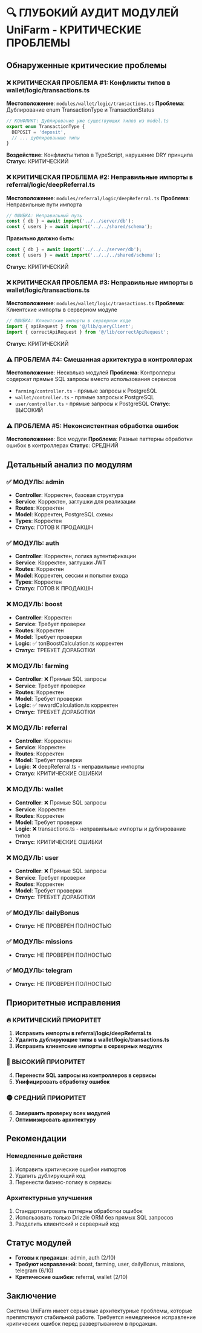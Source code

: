 # 🔍 ГЛУБОКИЙ АУДИТ МОДУЛЕЙ UniFarm - КРИТИЧЕСКИЕ ПРОБЛЕМЫ

## Обнаруженные критические проблемы

### ❌ КРИТИЧЕСКАЯ ПРОБЛЕМА #1: Конфликты типов в wallet/logic/transactions.ts
**Местоположение**: `modules/wallet/logic/transactions.ts`
**Проблема**: Дублирование enum TransactionType и TransactionStatus
```typescript
// КОНФЛИКТ: Дублирование уже существующих типов из model.ts
export enum TransactionType {
  DEPOSIT = 'deposit',
  // ... дублированные типы
}
```
**Воздействие**: Конфликты типов в TypeScript, нарушение DRY принципа
**Статус**: КРИТИЧЕСКИЙ

### ❌ КРИТИЧЕСКАЯ ПРОБЛЕМА #2: Неправильные импорты в referral/logic/deepReferral.ts
**Местоположение**: `modules/referral/logic/deepReferral.ts`
**Проблема**: Неправильные пути импорта
```typescript
// ОШИБКА: Неправильный путь
const { db } = await import('../../server/db');
const { users } = await import('../../shared/schema');
```
**Правильно должно быть**:
```typescript
const { db } = await import('../../../server/db');
const { users } = await import('../../../shared/schema');
```
**Статус**: КРИТИЧЕСКИЙ

### ❌ КРИТИЧЕСКАЯ ПРОБЛЕМА #3: Неправильные импорты в wallet/logic/transactions.ts
**Местоположение**: `modules/wallet/logic/transactions.ts`
**Проблема**: Клиентские импорты в серверном модуле
```typescript
// ОШИБКА: Клиентские импорты в серверном коде
import { apiRequest } from '@/lib/queryClient';
import { correctApiRequest } from '@/lib/correctApiRequest';
```
**Статус**: КРИТИЧЕСКИЙ

### ⚠️ ПРОБЛЕМА #4: Смешанная архитектура в контроллерах
**Местоположение**: Несколько модулей
**Проблема**: Контроллеры содержат прямые SQL запросы вместо использования сервисов
- `farming/controller.ts` - прямые запросы к PostgreSQL
- `wallet/controller.ts` - прямые запросы к PostgreSQL
- `user/controller.ts` - прямые запросы к PostgreSQL
**Статус**: ВЫСОКИЙ

### ⚠️ ПРОБЛЕМА #5: Неконсистентная обработка ошибок
**Местоположение**: Все модули
**Проблема**: Разные паттерны обработки ошибок в контроллерах
**Статус**: СРЕДНИЙ

## Детальный анализ по модулям

### ✅ МОДУЛЬ: admin
- **Controller**: Корректен, базовая структура
- **Service**: Корректен, заглушки для реализации
- **Routes**: Корректен
- **Model**: Корректен, PostgreSQL схемы
- **Types**: Корректен
- **Статус**: ГОТОВ К ПРОДАКШН

### ✅ МОДУЛЬ: auth
- **Controller**: Корректен, логика аутентификации
- **Service**: Корректен, заглушки JWT
- **Routes**: Корректен
- **Model**: Корректен, сессии и попытки входа
- **Types**: Корректен
- **Статус**: ГОТОВ К ПРОДАКШН

### ❌ МОДУЛЬ: boost
- **Controller**: Корректен
- **Service**: Требует проверки
- **Routes**: Корректен
- **Model**: Требует проверки
- **Logic**: ✅ tonBoostCalculation.ts корректен
- **Статус**: ТРЕБУЕТ ДОРАБОТКИ

### ❌ МОДУЛЬ: farming
- **Controller**: ❌ Прямые SQL запросы
- **Service**: Требует проверки
- **Routes**: Корректен
- **Model**: Требует проверки
- **Logic**: ✅ rewardCalculation.ts корректен
- **Статус**: ТРЕБУЕТ ДОРАБОТКИ

### ❌ МОДУЛЬ: referral
- **Controller**: Корректен
- **Service**: Корректен
- **Routes**: Корректен
- **Model**: Требует проверки
- **Logic**: ❌ deepReferral.ts - неправильные импорты
- **Статус**: КРИТИЧЕСКИЕ ОШИБКИ

### ❌ МОДУЛЬ: wallet
- **Controller**: ❌ Прямые SQL запросы
- **Service**: Корректен
- **Routes**: Корректен
- **Model**: Требует проверки
- **Logic**: ❌ transactions.ts - неправильные импорты и дублирование типов
- **Статус**: КРИТИЧЕСКИЕ ОШИБКИ

### ❌ МОДУЛЬ: user
- **Controller**: ❌ Прямые SQL запросы
- **Service**: Требует проверки
- **Routes**: Корректен
- **Model**: Требует проверки
- **Статус**: ТРЕБУЕТ ДОРАБОТКИ

### ✅ МОДУЛЬ: dailyBonus
- **Статус**: НЕ ПРОВЕРЕН ПОЛНОСТЬЮ

### ✅ МОДУЛЬ: missions
- **Статус**: НЕ ПРОВЕРЕН ПОЛНОСТЬЮ

### ✅ МОДУЛЬ: telegram
- **Статус**: НЕ ПРОВЕРЕН ПОЛНОСТЬЮ

## Приоритетные исправления

### 🔥 КРИТИЧЕСКИЙ ПРИОРИТЕТ
1. **Исправить импорты в referral/logic/deepReferral.ts**
2. **Удалить дублирующие типы в wallet/logic/transactions.ts**
3. **Исправить клиентские импорты в серверных модулях**

### 🔴 ВЫСОКИЙ ПРИОРИТЕТ  
4. **Перенести SQL запросы из контроллеров в сервисы**
5. **Унифицировать обработку ошибок**

### 🟡 СРЕДНИЙ ПРИОРИТЕТ
6. **Завершить проверку всех модулей**
7. **Оптимизировать архитектуру**

## Рекомендации

### Немедленные действия
1. Исправить критические ошибки импортов
2. Удалить дублирующий код
3. Перенести бизнес-логику в сервисы

### Архитектурные улучшения
1. Стандартизировать паттерны обработки ошибок
2. Использовать только Drizzle ORM без прямых SQL запросов
3. Разделить клиентский и серверный код

## Статус модулей

- **Готовы к продакшн**: admin, auth (2/10)
- **Требуют исправлений**: boost, farming, user, dailyBonus, missions, telegram (6/10)
- **Критические ошибки**: referral, wallet (2/10)

## Заключение

Система UniFarm имеет серьезные архитектурные проблемы, которые препятствуют стабильной работе. Требуется немедленное исправление критических ошибок перед развертыванием в продакшн.